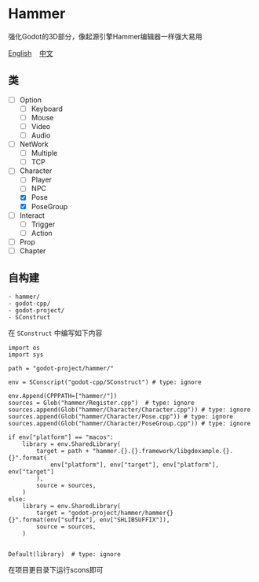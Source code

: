 # Hammer

强化Godot的3D部分，像起源引擎Hammer编辑器一样强大易用  

[English](https://github.com/godothub/hammer)&nbsp;&nbsp;&nbsp;&nbsp;[中文](https://github.com/godothub/hammer/blob/master/README.ZH.md)  

## 类
* [ ] Option
  * [ ] Keyboard
  * [ ] Mouse
  * [ ] Video
  * [ ] Audio
* [ ] NetWork
  * [ ] Multiple
  * [ ] TCP
* [ ] Character
  * [ ] Player
  * [ ] NPC
  * [x] Pose
  * [x] PoseGroup
* [ ] Interact
  * [ ] Trigger
  * [ ] Action
* [ ] Prop
* [ ] Chapter

## 自构建
```
- hammer/
- godot-cpp/
- godot-project/
- SConstruct
```

在 `SConstruct` 中编写如下内容

```
import os
import sys

path = "godot-project/hammer/"

env = SConscript("godot-cpp/SConstruct") # type: ignore

env.Append(CPPPATH=["hammer/"])
sources = Glob("hammer/Register.cpp")  # type: ignore
sources.append(Glob("hammer/Character/Character.cpp")) # type: ignore
sources.append(Glob("hammer/Character/Pose.cpp")) # type: ignore
sources.append(Glob("hammer/Character/PoseGroup.cpp")) # type: ignore

if env["platform"] == "macos":
    library = env.SharedLibrary(
        target = path + "hammer.{}.{}.framework/libgdexample.{}.{}".format(
            env["platform"], env["target"], env["platform"], env["target"]
        ),
        source = sources,
    )
else:
    library = env.SharedLibrary(
        target = "godot-project/hammer/hammer{}{}".format(env["suffix"], env["SHLIBSUFFIX"]),
        source = sources,
    )


Default(library)  # type: ignore
```

在项目更目录下运行scons即可


